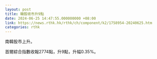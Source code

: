 ```yaml
---
layout: post
title: 韓股收市升9點
date: 2024-06-25 14:47:55.000000000 +08:00
link: https://news.rthk.hk/rthk/ch/component/k2/1758954-20240625.htm
categories: rthk
---
```


南韓股市上升。

首爾綜合指數收報2774點，升9點，升幅0.35%。
